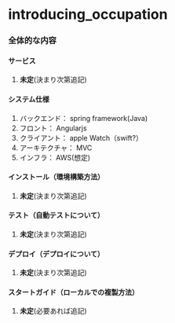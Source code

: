 # introducing_occupation

### 全体的な内容

#### サービス
1. **未定**(決まり次第追記)

#### システム仕様
1. バックエンド： spring framework(Java)
1. フロント： Angularjs
1. クライアント： apple Watch（swift?）
1. アーキテクチャ： MVC
1. インフラ： AWS(想定)

#### インストール（環境構築方法）
1. **未定**(決まり次第追記)

#### テスト（自動テストについて）
1. **未定**(決まり次第追記)

#### デプロイ（デプロイについて）
1. **未定**(決まり次第追記)

#### スタートガイド（ローカルでの複製方法）
1. **未定**(必要あれば追記)


